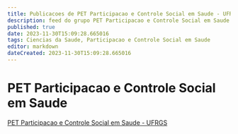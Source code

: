 ```yaml
---
title: Publicacoes de PET Participacao e Controle Social em Saude - UFRGS 
description: feed do grupo PET Participacao e Controle Social em Saude - UFRGS
published: true
date: 2023-11-30T15:09:28.665016
tags: Ciencias da Saude, Participacao e Controle Social em Saude
editor: markdown
dateCreated: 2023-11-30T15:09:28.665016
---
```


# PET Participacao e Controle Social em Saude
[PET Participacao e Controle Social em Saude - UFRGS](/grupo/198PETParticipacaoeControleSocialemSaudeUFRGS.md)